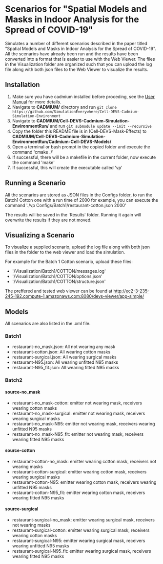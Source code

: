 # Scenarios for "Spatial Models and Masks in Indoor Analysis for the Spread of COVID-19"

Simulates a number of different scenarios described in the paper titled "Spatial Models and Masks in Indoor Analysis for the Spread of COVID-19". All the scenarios have already been run and the results have been converted into a format that is easier to use with the Web Viewer. The files in the Visualization folder are organized such that you can upload the log file along with both json files to the Web Viewer to visualize the results.

## Installation

1. Make sure you have cadmium installed before proceding, see the [User Manual](http://www.sce.carleton.ca/courses/sysc-5104/lib/exe/fetch.php?media=cadmium.pdf) for more details.
2. Navigate to **CADMIUM/** directory and run `git clone https://github.com/SimulationEverywhere/Cell-DEVS-Cadmium-Simulation-Environment`
3. Navigate to **CADMIUM/Cell-DEVS-Cadmium-Simulation-EnvironmentRun/** and run `git submodule update --init --recursive`
4. Copy the folder this README file is in (Cell-DEVS-Mask-Effects) to **CADMIUM/Cell-DEVS-Cadmium-Simulation-EnvironmentRun/Cadmium-Cell-DEVS-Models/**
5. Open a terminal or bash prompt in the copied folder and execute the command 'cmake ./'
6. If successful, there will be a makefile in the current folder, now execute the command 'make'
7. If successful, this will create the executable called 'vp'

## Running a Scenario

All the scenarios are stored as JSON files in the Configs folder, to run the Batch1 Cotton one with a run time of 2000 for example, you can execute the command './vp Configs/Batch1/restaurant-cotton.json 2000'

The results will be saved in the 'Results' folder. Running it again will overwrite the results if they are not moved.

## Visualizing a Scenario

To visualize a supplied scenario, upload the log file along with both json files in the folder to the web viewer and load the simulation.

For example for the Batch 1 Cotton scenario, upload these files:
- '/Visualization/Batch1/COTTON/messages.log'
- '/Visualization/Batch1/COTTON/options.json'
- '/Visualization/Batch1/COTTON/structure.json'

The preffered and tested web viewer can be found at http://ec2-3-235-245-192.compute-1.amazonaws.com:8080/devs-viewer/app-simple/

## Models

All scenarios are also listed in the .xml file.

### Batch1

- restaurant-no_mask.json: All not wearing any mask
- restaurant-cotton.json: All wearing cotton masks
- restaurant-surgical.json: All wearing surgical masks
- restaurant-N95.json: All wearing unfitted N95 masks
- restaurant-N95_fit.json: All wearing fitted N95 masks

### Batch2

#### source-no_mask

- restaurant-no_mask-cotton: emitter not wearing mask, receivers wearing cotton masks
- restaurant-no_mask-surgical: emitter not wearing mask, receivers wearing surgical masks
- restaurant-no_mask-N95: emitter not wearing mask, receivers wearing unfitted N95 masks
- restaurant-no_mask-N95_fit: emitter not wearing mask, receivers wearing fitted N95 masks

#### source-cotton

- restaurant-cotton-no_mask: emitter wearing cotton mask, receivers not wearing masks
- restaurant-cotton-surgical: emitter wearing cotton mask, receivers wearing surgical masks
- restaurant-cotton-N95: emitter wearing cotton mask, receivers wearing unfitted N95 masks
- restaurant-cotton-N95_fit: emitter wearing cotton mask, receivers wearing fitted N95 masks

#### source-surgical

- restaurant-surgical-no_mask: emitter wearing surgical mask, receivers not wearing masks
- restaurant-surgical-cotton: emitter wearing surgical mask, receivers wearing cotton masks
- restaurant-surgical-N95: emitter wearing surgical mask, receivers wearing unfitted N95 masks
- restaurant-surgical-N95_fit: emitter wearing surgical mask, receivers wearing fitted N95 masks
